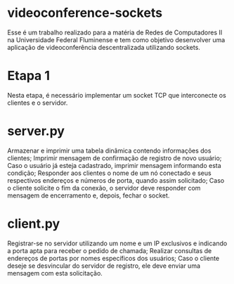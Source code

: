 # videoconference-sockets
Esse é um trabalho realizado para a matéria de Redes de Computadores II na Universidade Federal Fluminense e tem como objetivo desenvolver uma aplicação de videoconferência descentralizada utilizando sockets.

# Etapa 1
Nesta etapa, é necessário implementar um socket TCP que interconecte os clientes e o servidor.

# server.py 
Armazenar e imprimir uma tabela dinâmica contendo informações dos clientes;
Imprimir mensagem de confirmação de registro de novo usuário;
Caso o usuário já esteja cadastrado, imprimir mensagem informando esta condição;
Responder aos clientes o nome de um nó conectado e seus respectivos endereços e números de porta, quando assim solicitado;
Caso o cliente solicite o fim da conexão, o servidor deve responder com mensagem de encerramento e, depois, fechar o socket.

# client.py
Registrar-se no servidor utilizando um nome e um IP exclusivos e indicando a porta apta para receber o pedido de chamada;
Realizar consultas de endereços de portas por nomes específicos dos usuários;
Caso o cliente deseje se desvincular do servidor de registro, ele deve enviar uma mensagem com esta solicitação.
